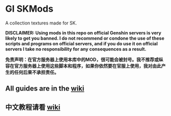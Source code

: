 
# GI SKMods
A collection textures made for SK.

**DISCLAIMER: Using mods in this repo on official Genshin servers is very likely to get you banned. I do not recommend or condone the use of these scripts and programs on official servers, and if you do use it on official servers I take no responsibility for any consequences as a result.**

**免责声明：在官方服务器上使用本库中的MOD，很可能会被封号。我不推荐或纵容在官方服务器上使用这些脚本和程序，如果你依然要在官服上使用，我对由此产生的任何后果不承担责任。**

## All guides are in the [wiki](https://github.com/zeroruka/GI-SKMods/wiki)

## 中文教程请看 [wiki](https://github.com/zeroruka/GI-SKMods-wiki/wiki)
